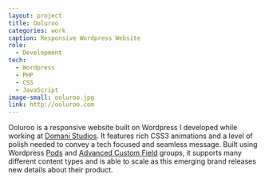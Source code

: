 ```yaml
---
layout: project
title: Ooluroo
categories: work
caption: Responsive Wordpress Website
role:
  - Development
tech: 
  - Wordpress
  - PHP
  - CSS
  - JavaScript
image-small: ooluroo.jpg
link: http://ooluroo.com
---
```



Ooluroo is a responsive website built on Wordpress I developed while working at [Domani Studios][domani]. It features rich CSS3 animations and a level of polish needed to convey a tech focused and seamless message. Built using Wordpress [Pods][pods] and [Advanced Custom Field][acf] groups, it supports many different content types and is able to scale as this emerging brand releases new details about their product.

[domani]: http://domanistudios.com/
[pods]: http://pods.io/
[acf]: https://www.advancedcustomfields.com/